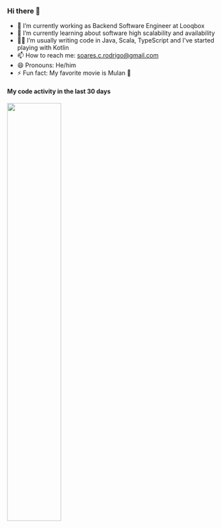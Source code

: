 ### Hi there 👋

- 🔭 I’m currently working as Backend Software Engineer at Looqbox
- 🌱 I’m currently learning about software high scalability and availability 
- 👨‍💻 I’m usually writing code in Java, Scala, TypeScript and I’ve started playing with Kotlin
- 📫 How to reach me: soares.c.rodrigo@gmail.com
- 😄 Pronouns: He/him
- ⚡ Fun fact: My favorite movie is Mulan 🐉

#### My code activity in the last 30 days
<img src="https://wakatime.com/share/@f48b3781-2ae6-4e75-957a-67446f9892f4/e2f9752a-6d32-407a-8da8-94655d7cee3c.svg" width="50%"></img>
